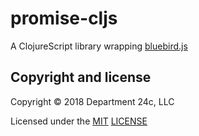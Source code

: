 # promise-cljs

A ClojureScript library wrapping [bluebird.js](http://bluebirdjs.com/docs/getting-started.html)

## Copyright and license

Copyright © 2018 Department 24c, LLC

Licensed under the [MIT](http://opensource.org/licenses/MIT) [LICENSE](LICENSE)
